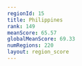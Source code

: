 ```yaml
---
regionId: 15
title: Philippines
rank: 149
meanScore: 65.57
globalMeanScore: 69.33
numRegions: 220
layout: region_score
---
```

